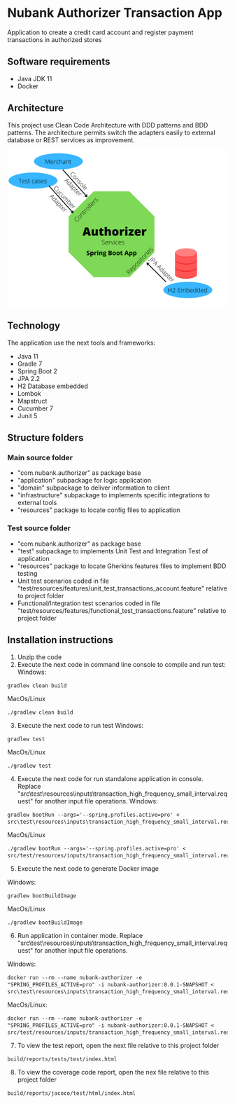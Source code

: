 # Nubank Authorizer Transaction App
Application to create a credit card account and register payment transactions in authorized stores

## Software requirements
- Java JDK 11
- Docker
## Architecture
This project use Clean Code Architecture with DDD patterns and BDD patterns. The architecture permits switch the adapters easily to external database or REST services as improvement. 

![Authorizer Architecture](src/main/resources/images/NubankAuthorizerArch.png "Authorizer Architecture")

## Technology
The application use the next tools and frameworks:
- Java 11
- Gradle 7
- Spring Boot 2
- JPA 2.2
- H2 Database embedded
- Lombok
- Mapstruct
- Cucumber 7
- Junit 5
## Structure folders
### Main source folder
- "com.nubank.authorizer" as package base
- "application" subpackage for logic application
- "domain" subpackage to deliver information to client
- "infrastructure" subpackage to implements specific integrations to external tools
- "resources" package to locate config files to application
### Test source folder
- "com.nubank.authorizer" as package base
- "test" subpackage to implements Unit Test and Integration Test of application
- "resources" package to locate Gherkins features files to implement BDD testing
- Unit test scenarios coded in file "test/resources/features/unit_test_transactions_account.feature" relative to project folder
- Functional/Integration test scenarios coded in file "test/resources/features/functional_test_transactions.feature" relative to project folder
## Installation instructions
1. Unzip the code
2. Execute the next code in command line console to compile and run test:
Windows:
```
gradlew clean build
```
MacOs/Linux
```
./gradlew clean build
```
3. Execute the next code to run test
Windows:
```
gradlew test
```
MacOs/Linux
```
./gradlew test
```
4. Execute the next code for run standalone application in console. Replace "src\test\resources\inputs\transaction_high_frequency_small_interval.request" for another input file operations.
Windows:
```
gradlew bootRun --args='--spring.profiles.active=pro' < src\test\resources\inputs\transaction_high_frequency_small_interval.request 
```
MacOs/Linux
```
./gradlew bootRun --args='--spring.profiles.active=pro' < src/test/resources/inputs/transaction_high_frequency_small_interval.request 
```
5. Execute the next code to generate Docker image

Windows:
```
gradlew bootBuildImage
```
MacOs/Linux
```
./gradlew bootBuildImage
```
6. Run application in container mode.  Replace "src\test\resources\inputs\transaction_high_frequency_small_interval.request" for another input file operations.

Windows:
```
docker run --rm --name nubank-authorizer -e "SPRING_PROFILES_ACTIVE=pro" -i nubank-authorizer:0.0.1-SNAPSHOT < src\test\resources\inputs\transaction_high_frequency_small_interval.request
```
MacOs/Linux:
```
docker run --rm --name nubank-authorizer -e "SPRING_PROFILES_ACTIVE=pro" -i nubank-authorizer:0.0.1-SNAPSHOT < src/test/resources/inputs/transaction_high_frequency_small_interval.request
```
7. To view the test report, open the next file relative to this project folder
```
build/reports/tests/test/index.html
```
8. To view the coverage code report, open the nex file relative to this project folder
```
build/reports/jacoco/test/html/index.html
```
